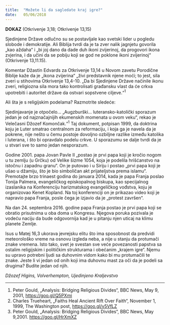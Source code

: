 ```yaml
---
title:  "Možete li da sagledate kraj igre?"
date:   05/06/2018
---
```


**DOKAZ** (Otkrivenje 3,18; Otkrivenje 13,15)

Sjedinjene Države odlučno su se postavljale kao svetski lider u pogledu slobode i demokratije. Ali Biblija tvrdi da je ta zver nalik jagnjetu govorila „kao aždaha“ i „bi joj dano da dade duh ikoni zvijerinoj, da progovori ikona zvjerina, i da učini da se pobiju koji se god ne poklone ikoni zvijerinoj“ (Otkrivenje 13,11.15).

Komentar Džastin Edvards za Otkrivenje 13,14 u Novom zavetu Porodične Biblije kaže da je „ikona zvijerina“ „živi predstavnik njene moći; to jest, sila zveri u stihovima Otkrivenje 13,4-10.
„Da bi Sjedinjene Države načinile ikonu zveri, religiozna sila mora tako kontrolisati građansku vlast da će crkva upotrebiti i autoritet države da ostvari sopstvene ciljeve.“<sup>1</sup>

Ali šta je s religijskim podelama? Razmotrite sledeće:

Sjedinjavanje je otpočelo... „Augzburški... luteransko-katolički sporazum jedan je od najznačajnijih ekumenskih momenata u ovom veku“, rekao je Velečasni Džozef Komončak.“<sup>1</sup> Taj dokument, potpisan 1999, da doktrina koju je Luter smatrao centralnom za reformaciju, i koja ga je navela da je pokrene, nije nešto u čemu postoje dovoljno ozbiljne razlike između katolika i luterana, i što bi opravdalo podelu crkve. U sporazumu se dalje tvrdi da je u stvari sve to samo jedan nesporazum.

Godine 2001. papa Jovan Pavle II „postao je prvi papa koji je kročio nogom u tu zemlju (u Grčku) od Velike šizme 1054, koja je podelila hrišćanstvo na istočnu i zapadnu granu“. On je putovao i u Siriju i postao „prvi papa koji je ušao u džamiju, što je bio simboličan akt prijateljstva prema islamu“.
Premotajte brzo trinaest godina do januara 2014, kada je papa Franja poslao Tonija Palmera, evangeličkog episkopalnog biskupa, kao specijalnog izaslanika na Konferenciju harizmatskog evangeličkog vođstva, koju je organizovao Kenet Kopland. Na toj konferenciji on je prikazao video koji je napravio papa Franja, posle čega je izjavio da je „protest završen“.

Na dan 24. septembra 2016. godine papa Franja postao je prvi papa koji se obratio prisutnima u oba doma u Kongresu. Njegova poruka pozivala je vodeću naciju da bude odgovornija kad je u pitanju njen uticaj na klimu planete Zemlje.

Isus u Matej 16,3 ukorava jevrejsku elitu što ima sposobnost da predvidi meteorološko vreme na osnovu izgleda neba, a nije u stanju da protumači znake vremena. Isto tako, svet je svestan sve veće povezanosti papstva sa ostalim religijskim i političkim strukturama i obećanim „krajem igre“. Njemu su upravo potrebni ljudi sa duhovnim vidom kako bi mu protumačili te znake. Jeste li vi jedan od onih koji ima duhovnu mast za oči da je podeli sa drugima? Budite jedan od njih.

*Džozef Higins, Volverhempton, Ujedinjeno Kraljevstvo*
_____________
1. 	Peter Gould, „Analysis: Bridging Religious Divides“, BBC News, May 9, 2001, https://goo.gl/Q5PXmi
2. 	Charles Trueheart, „Faiths Heal Ancient Rift Over Faith“, November 1, 1999, The Washington post, https://goo.gl/v5VfLZ
3. 	Peter Gould, „Analysis: Bridging Religious Divides“, BBC News, May 9,2001. https://goo.gl/HrXmXZ
